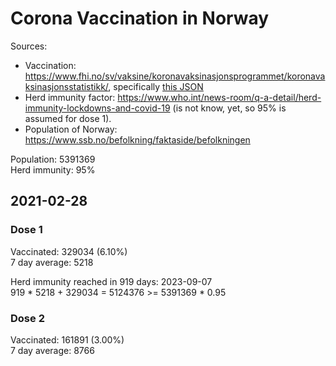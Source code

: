 # Corona Vaccination in Norway

Sources:

- Vaccination: <https://www.fhi.no/sv/vaksine/koronavaksinasjonsprogrammet/koronavaksinasjonsstatistikk/>, specifically [this JSON](https://www.fhi.no/api/chartdata/api/99119)
- Herd immunity factor: <https://www.who.int/news-room/q-a-detail/herd-immunity-lockdowns-and-covid-19> (is not know, yet, so 95% is assumed for dose 1).
- Population of Norway: <https://www.ssb.no/befolkning/faktaside/befolkningen>



Population: 5391369  
Herd immunity: 95%  

## 2021-02-28

### Dose 1

Vaccinated: 329034 (6.10%)  
7 day average: 5218

Herd immunity reached in 919 days: 2023-09-07  
919 * 5218 + 329034 = 5124376 >= 5391369 * 0.95

### Dose 2

Vaccinated: 161891 (3.00%)  
7 day average: 8766

